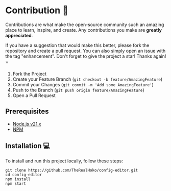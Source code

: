 # Contribution 🤝
Contributions are what make the open-source community such an amazing place to learn, inspire, and create. Any contributions you make are **greatly appreciated**.

If you have a suggestion that would make this better, please fork the repository and create a pull request. You can also simply open an issue with the tag "enhancement".
Don't forget to give the project a star! Thanks again! ⭐

1. Fork the Project
2. Create your Feature Branch (`git checkout -b feature/AmazingFeature`)
3. Commit your Changes (`git commit -m 'Add some AmazingFeature'`)
4. Push to the Branch (`git push origin feature/AmazingFeature`)
5. Open a Pull Request

## Prerequisites

- [Node.js v21.x](https://nodejs.org)
- [NPM](https://npmjs.com)

## Installation 💻

To install and run this project locally, follow these steps:

```
git clone https://github.com/TheRealHoko/config-editor.git
cd config-editor
npm install
npm start
```
